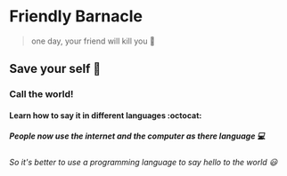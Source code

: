 # Friendly Barnacle

>one day, your friend will kill you :knife:

## Save your self :running:

### Call the world!

#### Learn how to say it in different languages :octocat:

##### People now use the internet and the computer as there language 💻

###### So it's better to use a programming language to say hello to the world :smiley:
